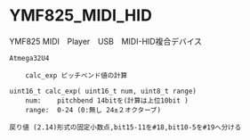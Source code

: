 # YMF825_MIDI_HID
YMF825 MIDI　Player　USB　MIDI-HID複合デバイス
    
    Atmega32U4

		calc_exp ピッチベンド値の計算
		
    uint16_t calc_exp( uint16_t num, uint8_t range)
		num:	pitchbend 14bitを(計算は上位10bit )
		range:  0-24 (0:無し 24±２オクターブ)
    
    戻り値 (2.14)形式の固定小数点,bit15-11を#18,bit10-5を#19へ分ける

